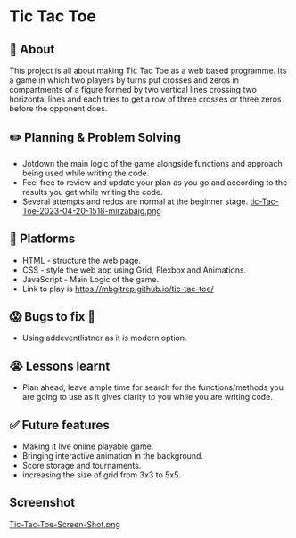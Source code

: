 
# Tic Tac Toe

## :page_facing_up: About
This project is all about making Tic Tac Toe as a web based programme. Its a game in which two players by turns put crosses and zeros in compartments of a figure formed by two vertical lines crossing two horizontal lines and each tries to get a row of three crosses or three zeros before the opponent does.

## :pencil2: Planning & Problem Solving
- Jotdown the main logic of the game alongside functions and approach being used while writing the code.
- Feel free to review and update your plan as you go and according to the results you get while writing the code.
- Several attempts and redos are normal at the beginner stage.
[tic-Tac-Toe-2023-04-20-1518-mirzabaig.png](https://postimg.cc/nX3FYkRd)



## :rocket: Platforms 
- HTML - structure the web page.
- CSS - style the web app using Grid, Flexbox and Animations.
- JavaScript - Main Logic of the game.
- Link to play is https://mbgitrep.github.io/tic-tac-toe/ 


## :scream: Bugs to fix :poop:
- Using addeventlistner as it is modern option.

## :sob: Lessons learnt
- Plan ahead, leave ample time for search for the functions/methods you are going to use as it gives clarity to you while you are writing code.

## :white_check_mark: Future features
- Making it live online playable game.
- Bringing interactive animation in the background.
- Score storage and tournaments.
- increasing the size of grid from 3x3 to 5x5.

## Screenshot
[Tic-Tac-Toe-Screen-Shot.png](https://postimg.cc/7fyZxbJN)
